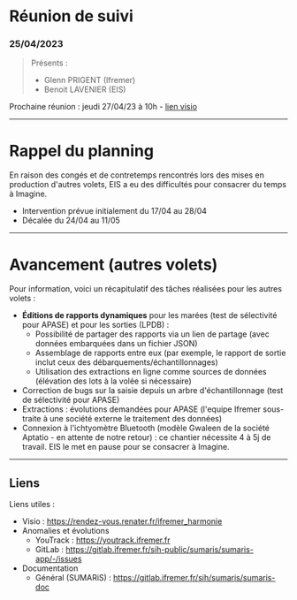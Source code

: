 # Réunion de suivi
### 25/04/2023

> Présents :
>
> - Glenn PRIGENT (Ifremer)
> - Benoit LAVENIER (EIS)

Prochaine réunion : jeudi 27/04/23 à 10h - [lien visio](https://rendez-vous.renater.fr/ifremer_harmonie)

---
# Rappel du planning

En raison des congés et de contretemps rencontrés lors des mises en production d'autres volets, EIS a eu des difficultés pour consacrer du temps à Imagine.

- Intervention prévue initialement du 17/04 au 28/04
- Décalée du 24/04 au 11/05

---
# Avancement (autres volets)

Pour information, voici un récapitulatif des tâches réalisées pour les autres volets :

- **Éditions de rapports dynamiques** pour les marées (test de sélectivité pour APASE) et pour les sorties (LPDB) :
  * Possibilité de partager des rapports via un lien de partage (avec données embarquées dans un fichier JSON)
  * Assemblage de rapports entre eux (par exemple, le rapport de sortie inclut ceux des débarquements/échantillonnages)
  * Utilisation des extractions en ligne comme sources de données (élévation des lots à la volée si nécessaire)
- Correction de bugs sur la saisie depuis un arbre d'échantillonnage (test de sélectivité pour APASE) 
- Extractions : évolutions demandées pour APASE (l'equipe Ifremer sous-traite à une société externe le traitement des données)
- Connexion à l'ichtyomètre Bluetooth (modèle Gwaleen de la société Aptatio - en attente de notre retour) : ce chantier nécessite 4 à 5j de travail. EIS le met en pause pour se consacrer à Imagine.

---
## Liens

Liens utiles :
* Visio : https://rendez-vous.renater.fr/ifremer_harmonie
* Anomalies et évolutions 
  * YouTrack : https://youtrack.ifremer.fr
  * GitLab : https://gitlab.ifremer.fr/sih-public/sumaris/sumaris-app/-/issues
* Documentation
  * Général (SUMARiS) : https://gitlab.ifremer.fr/sih/sumaris/sumaris-doc
  

